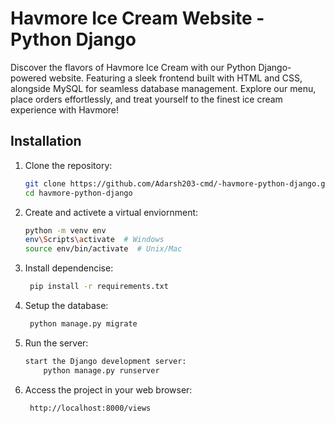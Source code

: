 # Havmore Ice Cream Website - Python Django
Discover the flavors of Havmore Ice Cream with our Python Django-powered website. Featuring a sleek frontend built with HTML and CSS, alongside MySQL for seamless database management. Explore our menu, place orders effortlessly, and treat yourself to the finest ice cream experience with Havmore!

## Installation

1. Clone the repository:
   ```bash
   git clone https://github.com/Adarsh203-cmd/-havmore-python-django.git
   cd havmore-python-django

2. Create and activete a virtual enviornment:
     ```bash
     python -m venv env
     env\Scripts\activate  # Windows
     source env/bin/activate  # Unix/Mac
   
3. Install dependencise:
    ```bash
     pip install -r requirements.txt

4. Setup the database:
    ```bash
     python manage.py migrate

5. Run the server:
   ```bash
   start the Django development server:
       python manage.py runserver
   
6. Access the project in your web browser:
     ```bash
      http://localhost:8000/views
